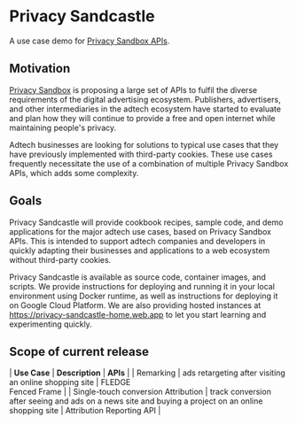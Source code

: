 # Privacy Sandcastle

A use case demo for [Privacy Sandbox APIs](https://developer.chrome.com/en/docs/privacy-sandbox/).

## Motivation

[Privacy Sandbox](https://privacysandbox.com/) is proposing a large set of APIs to fulfil the diverse requirements of the digital advertising ecosystem. Publishers, advertisers, and other intermediaries in the adtech ecosystem have started to evaluate and plan how they will continue to provide a free and open internet while maintaining people's privacy.

Adtech businesses are looking for solutions to typical use cases that they have previously implemented with third-party cookies. These use cases frequently necessitate the use of a combination of multiple Privacy Sandbox APIs, which adds some complexity.

## Goals

Privacy Sandcastle will provide cookbook recipes, sample code, and demo applications for the major adtech use cases, based on Privacy Sandbox APIs. This is intended to support adtech companies and developers in quickly adapting their businesses and applications to a web ecosystem without third-party cookies.

Privacy Sandcastle is available as source code, container images, and scripts. We provide instructions for deploying and running it in your local environment using Docker runtime, as well as instructions for deploying it on Google Cloud Platform. We are also providing hosted instances at https://privacy-sandcastle-home.web.app to let you start learning and experimenting quickly.

## Scope of current release

| **Use Case** | **Description** | **APIs** |
| Remarking | ads retargeting after visiting an online shopping site | FLEDGE <br> Fenced Frame |
| Single-touch conversion Attribution | track conversion after seeing and ads on a news site and buying a project on an online shopping site | Attribution Reporting API |
